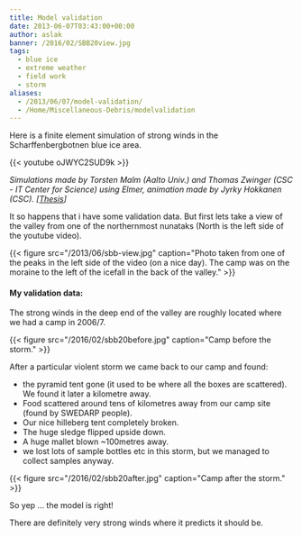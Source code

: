 ```yaml
---
title: Model validation
date: 2013-06-07T03:43:00+00:00
author: aslak
banner: /2016/02/SBB20view.jpg
tags:
  - blue ice
  - extreme weather
  - field work
  - storm
aliases:
  - /2013/06/07/model-validation/
  - /Home/Miscellaneous-Debris/modelvalidation
---
```

Here is a finite element simulation of strong winds in the Scharffenbergbotnen blue ice area.
<!--more-->

{{< youtube oJWYC2SUD9k >}}

_Simulations made by Torsten Malm (Aalto Univ.) and Thomas Zwinger (CSC - IT Center for Science) using Elmer, animation made by Jyrky Hokkanen (CSC). [[Thesis](http://lib.tkk.fi/Dipl/2011/urn100517.pdf)]_

It so happens that i have some validation data. But first lets take a view of the valley from one of the northernmost nunataks (North is the left side of the youtube video).



{{< figure src="/2013/06/sbb-view.jpg" caption="Photo taken from one of the peaks in the left side of the video (on a nice day). The camp was on the moraine to the left of the icefall in the back of the valley." >}}



#### My validation data:

The strong winds in the deep end of the valley are roughly located where we had a camp in 2006/7.

{{< figure src="/2016/02/sbb20before.jpg" caption="Camp before the storm." >}}


After a particular violent storm we came back to our camp and found:

  * the pyramid tent gone (it used to be where all the boxes are scattered). We found it later a kilometre away.
  * Food scattered around tens of kilometres away from our camp site (found by SWEDARP people).
  * Our nice hilleberg tent completely broken.
  * The huge sledge flipped upside down.
  * A huge mallet blown ~100metres away.
  * we lost lots of sample bottles etc in this storm, but we managed to collect samples anyway.

{{< figure src="/2016/02/sbb20after.jpg" caption="Camp after the storm." >}}

So yep ... the model is right!

There are definitely very strong winds where it predicts it should be.
